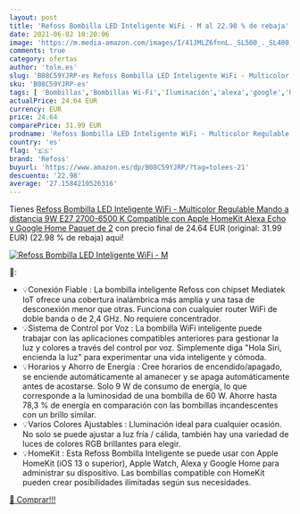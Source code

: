 ```yaml
---
layout: post
title: 'Refoss Bombilla LED Inteligente WiFi - M al 22.98 % de rebaja'
date: 2021-06-02 10:20:06
image: 'https://m.media-amazon.com/images/I/41JMLZ6fnnL._SL500_._SL400_.jpg'
comments: true
category: ofertas
author: 'tole.es'
slug: 'B08C59YJRP-es Refoss Bombilla LED Inteligente WiFi - Multicolor...'
sku: 'B08C59YJRP-es'
tags: [ 'Bombillas','Bombillas Wi-Fi','Iluminación','alexa','google','home','refoss', ]
actualPrice: 24.64 EUR
currency: EUR
price: 24.64
comparePrice: 31.99 EUR
prodname: 'Refoss Bombilla LED Inteligente WiFi - Multicolor Regulable  Mando a distancia  9W E27  2700-6500 K  Compatible con Apple HomeKit  Alexa Echo y Google Home Paquet de 2'
country: 'es'
flag: '🇪🇸'
brand: 'Refoss'
buyurl: 'https://www.amazon.es/dp/B08C59YJRP/?tag=tolees-21'
descuento: '22.98'
average: '27.1584210526316'
---
```


Tienes [Refoss Bombilla LED Inteligente WiFi - Multicolor Regulable  Mando a distancia  9W E27  2700-6500 K  Compatible con Apple HomeKit  Alexa Echo y Google Home Paquet de 2](https://www.amazon.es/dp/B08C59YJRP/?tag=tolees-21) con precio final de  24.64 EUR (original: 31.99 EUR) (22.98 %  de rebaja) aqui!

[![Refoss Bombilla LED Inteligente WiFi - M](https://m.media-amazon.com/images/I/41JMLZ6fnnL._SL500_._SL400_.jpg)](https://www.amazon.es/dp/B08C59YJRP/?tag=tolees-21)

🔎:

- 💡Conexión Fiable : La bombilla inteligente Refoss con chipset Mediatek IoT ofrece una cobertura inalámbrica más amplia y una tasa de desconexión menor que otras. Funciona con cualquier router WiFi de doble banda o de 2,4 GHz. No requiere concentrador.
- 💡Sistema de Control por Voz : La bombilla WiFi inteligente puede trabajar con las aplicaciones compatibles anteriores para gestionar la luz y colores a través del control por voz. Simplemente diga "Hola Siri, encienda la luz" para experimentar una vida inteligente y cómoda.
- 💡Horarios y Ahorro de Energía : Cree horarios de encendido/apagado, se enciende automáticamente al amanecer y se apaga automáticamente antes de acostarse. Solo 9 W de consumo de energía, lo que corresponde a la luminosidad de una bombilla de 60 W. Ahorre hasta 78,3 % de energía en comparación con las bombillas incandescentes con un brillo similar.
- 💡Varios Colores Ajustables : Lluminación ideal para cualquier ocasión. No solo se puede ajustar a luz fría / cálida, también hay una variedad de luces de colores RGB brillantes para elegir.
- 💡HomeKit : Esta Refoss Bombilla Inteligente se puede usar con Apple HomeKit (iOS 13 o superior), Apple Watch, Alexa y Google Home para administrar su dispositivo. Las bombillas compatible con HomeKit pueden crear posibilidades ilimitadas según sus necesidades.

[🛒 Comprar!!!](https://www.amazon.es/dp/B08C59YJRP/?tag=tolees-21)
